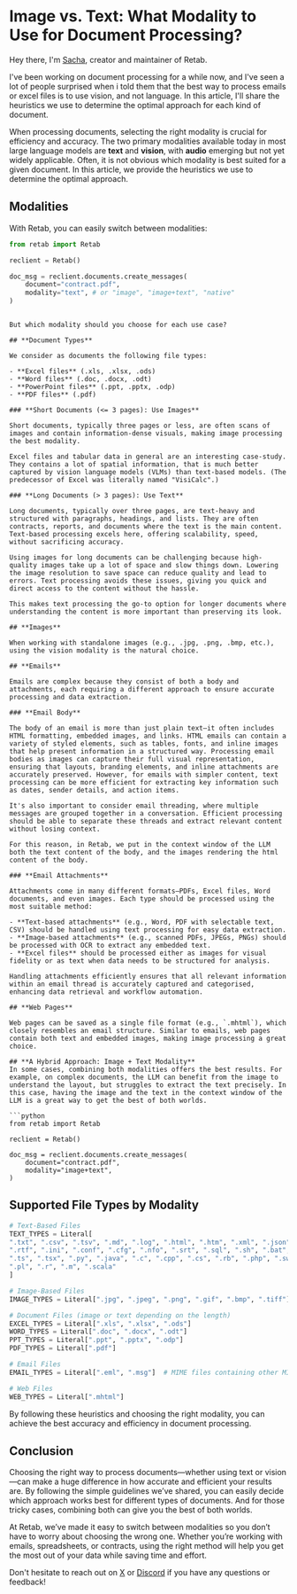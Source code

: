# Image vs. Text: What Modality to Use for Document Processing?

Hey there, I'm [Sacha](https://x.com/sachaicb), creator and maintainer of Retab.

I've been working on document processing for a while now, and I've seen a lot of people surprised when i told them that the best way to process emails or excel files is to use vision, and not language. In this article, I'll share the heuristics we use to determine the optimal approach for each kind of document.

When processing documents, selecting the right modality is crucial for efficiency and accuracy. The two primary modalities available today in most large language models are **text** and **vision**, with **audio** emerging but not yet widely applicable. Often, it is not obvious which modality is best suited for a given document. In this article, we provide the heuristics we use to determine the optimal approach.

## **Modalities**

With Retab, you can easily switch between modalities:

```python
from retab import Retab

reclient = Retab()

doc_msg = reclient.documents.create_messages(
    document="contract.pdf",
    modality="text", # or "image", "image+text", "native"
)
```

```

But which modality should you choose for each use case?

## **Document Types**

We consider as documents the following file types:

- **Excel files** (.xls, .xlsx, .ods)
- **Word files** (.doc, .docx, .odt)
- **PowerPoint files** (.ppt, .pptx, .odp)
- **PDF files** (.pdf)

### **Short Documents (<= 3 pages): Use Images**

Short documents, typically three pages or less, are often scans of images and contain information-dense visuals, making image processing the best modality.

Excel files and tabular data in general are an interesting case-study. They contains a lot of spatial information, that is much better captured by vision language models (VLMs) than text-based models. (The predecessor of Excel was literally named "VisiCalc".)

### **Long Documents (> 3 pages): Use Text**

Long documents, typically over three pages, are text-heavy and structured with paragraphs, headings, and lists. They are often contracts, reports, and documents where the text is the main content. Text-based processing excels here, offering scalability, speed, without sacrificing accuracy.

Using images for long documents can be challenging because high-quality images take up a lot of space and slow things down. Lowering the image resolution to save space can reduce quality and lead to errors. Text processing avoids these issues, giving you quick and direct access to the content without the hassle.

This makes text processing the go-to option for longer documents where understanding the content is more important than preserving its look.

## **Images**

When working with standalone images (e.g., .jpg, .png, .bmp, etc.), using the vision modality is the natural choice.

## **Emails**

Emails are complex because they consist of both a body and attachments, each requiring a different approach to ensure accurate processing and data extraction.

### **Email Body**

The body of an email is more than just plain text—it often includes HTML formatting, embedded images, and links. HTML emails can contain a variety of styled elements, such as tables, fonts, and inline images that help present information in a structured way. Processing email bodies as images can capture their full visual representation, ensuring that layouts, branding elements, and inline attachments are accurately preserved. However, for emails with simpler content, text processing can be more efficient for extracting key information such as dates, sender details, and action items.

It's also important to consider email threading, where multiple messages are grouped together in a conversation. Efficient processing should be able to separate these threads and extract relevant content without losing context.

For this reason, in Retab, we put in the context window of the LLM both the text content of the body, and the images rendering the html content of the body.

### **Email Attachments**

Attachments come in many different formats—PDFs, Excel files, Word documents, and even images. Each type should be processed using the most suitable method:

- **Text-based attachments** (e.g., Word, PDF with selectable text, CSV) should be handled using text processing for easy data extraction.
- **Image-based attachments** (e.g., scanned PDFs, JPEGs, PNGs) should be processed with OCR to extract any embedded text.
- **Excel files** should be processed either as images for visual fidelity or as text when data needs to be structured for analysis.

Handling attachments efficiently ensures that all relevant information within an email thread is accurately captured and categorised, enhancing data retrieval and workflow automation.

## **Web Pages**

Web pages can be saved as a single file format (e.g., `.mhtml`), which closely resembles an email structure. Similar to emails, web pages contain both text and embedded images, making image processing a great choice.

## **A Hybrid Approach: Image + Text Modality**
In some cases, combining both modalities offers the best results. For example, on complex documents, the LLM can benefit from the image to understand the layout, but struggles to extract the text precisely. In this case, having the image and the text in the context window of the LLM is a great way to get the best of both worlds.

```python
from retab import Retab

reclient = Retab()

doc_msg = reclient.documents.create_messages(
    document="contract.pdf",
    modality="image+text",
)
```

## Supported File Types by Modality

```python
# Text-Based Files
TEXT_TYPES = Literal[
".txt", ".csv", ".tsv", ".md", ".log", ".html", ".htm", ".xml", ".json", ".yaml", ".yml",
".rtf", ".ini", ".conf", ".cfg", ".nfo", ".srt", ".sql", ".sh", ".bat", ".ps1", ".js", ".jsx",
".ts", ".tsx", ".py", ".java", ".c", ".cpp", ".cs", ".rb", ".php", ".swift", ".kt", ".go", ".rs",
".pl", ".r", ".m", ".scala"
]

# Image-Based Files
IMAGE_TYPES = Literal[".jpg", ".jpeg", ".png", ".gif", ".bmp", ".tiff"]

# Document Files (image or text depending on the length)
EXCEL_TYPES = Literal[".xls", ".xlsx", ".ods"]
WORD_TYPES = Literal[".doc", ".docx", ".odt"]
PPT_TYPES = Literal[".ppt", ".pptx", ".odp"]
PDF_TYPES = Literal[".pdf"]

# Email Files
EMAIL_TYPES = Literal[".eml", ".msg"]  # MIME files containing other MIME files

# Web Files
WEB_TYPES = Literal[".mhtml"]
```

By following these heuristics and choosing the right modality, you can achieve the best accuracy and efficiency in document processing.

## Conclusion

Choosing the right way to process documents—whether using text or vision—can make a huge difference in how accurate and efficient your results are. By following the simple guidelines we’ve shared, you can easily decide which approach works best for different types of documents. And for those tricky cases, combining both can give you the best of both worlds.

At Retab, we’ve made it easy to switch between modalities so you don’t have to worry about choosing the wrong one. Whether you’re working with emails, spreadsheets, or contracts, using the right method will help you get the most out of your data while saving time and effort.

Don't hesitate to reach out on [X](https://x.com/sachaicb) or [Discord](https://discord.gg/vc5tWRPqag) if you have any questions or feedback!
